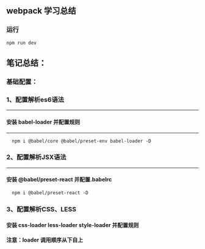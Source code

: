 ## webpack 学习总结

### 运行
```
npm run dev
```
## 笔记总结：
### 基础配置：
### 1、配置解析es6语法
---
#### 安装 babel-loader 并配置规则
---
```
  npm i @babel/core @babel/preset-env babel-loader -D
```
### 2、配置解析JSX语法
---
#### 安装 @babel/preset-react 并配置.babelrc
```
  npm i @babel/preset-react -D
```
### 3、配置解析CSS、LESS
#### 安装 css-loader less-loader style-loader 并配置规则
#### 注意：loader 调用顺序从下自上





